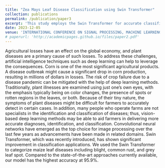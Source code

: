 ```yaml
---
title: "Zea Mays Leaf Disease Classification using Swin Transformer"
collection: publications
permalink: /publication/paper3
excerpt: 'This study employs the Swin Transformer for accurate classification of corn leaf diseases, achieving a high accuracy of 95.9%, surpassing traditional methods.'
date: 2023-12-05
venue: 'INTERNATIONAL CONFERENCE ON SIGNAL PROCESSING, MACHINE LEARNING AND ARTIFICIAL INTELLIGENCE APPLICATIONS (SIGMAA 2023)'
# paperurl: 'http://academicpages.github.io/files/paper2.pdf'
---
```

Agricultural losses have an effect on the global economy,
and plant diseases are a primary cause of such losses. To address these
challenges, artificial intelligence techniques such as deep learning can
help to leverage the consequences. Corn is one of the most significant
agricultural products. A disease outbreak might cause a significant drop
in corn production, resulting in millions of dollars in losses. The risk of
crop failure due to a disease pandemic can be mitigated with the help of
deep learning methods. Traditionally, plant illnesses are examined using
just one’s own eyes, with the emphasis typically being on color changes,
the presence of spots or rotten regions in the leaves, or both. Because
of their tiny nature, the symptoms of plant diseases might be difficult
for farmers to accurately detect in certain cases. In addition, many
people who operate farms are not specialists in the identification and
classification of diseases; thus, vision-based deep learning methods may be
able to aid farmers in delivering more accurate diagnoses, identification,
and classification. Convolutional neural networks have emerged as the
top choice for image processing over the last few years as advancements
have been made in related domains. Swin Transformer, which was
recently introduced, has shown significant improvement in classification
applications. We used the Swin Transformer to categorize maize leaf
diseases including blight, common rust, and grey leaf spot. Compared
to the state-of-the-art approaches currently available, our model has the
highest accuracy at 95.9%.